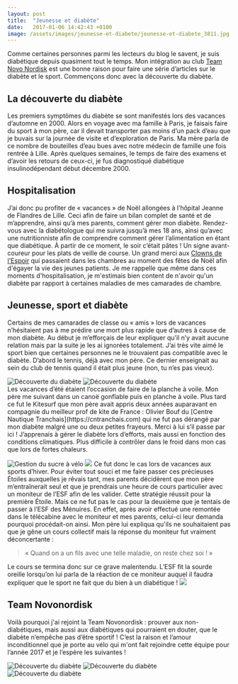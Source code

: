```yaml
---
layout: post
title:  "Jeunesse et diabète"
date:   2017-01-06 14:42:43 +0100
image: /assets/images/jeunesse-et-diabete/jeunesse-et-diabete_3811.jpg
---
```

Comme certaines personnes parmi les lecteurs du blog le savent, je suis diabétique depuis quasiment tout le temps. Mon intégration au club [Team Novo Nordisk](https://teamnovonordisk.com) est une bonne raison pour faire une série d’articles sur le diabète et le sport. Commençons donc avec la découverte du diabète.

## La découverte du diabète
Les premiers symptômes du diabète se sont manifestés lors des vacances d’automne en 2000. Alors en voyage avec ma famille à Paris, je faisais faire du sport à mon père, car il devait transporter pas moins d’un pack d’eau que je buvais sur la journée de visite et d’exploration de Paris.
Ma mère parla de ce nombre de bouteilles d’eau bues avec notre médecin de famille une fois rentrée à Lille. Après quelques semaines, le temps de faire des examens et d’avoir les retours de ceux-ci, je fus diagnostiqué diabétique insulinodépendant début décembre 2000.

## Hospitalisation
J’ai donc pu profiter de « vacances » de Noël allongées à l’hôpital Jeanne de Flandres de Lille. Ceci afin de faire un bilan complet de santé et de m’apprendre, ainsi qu’à mes parents, comment gérer mon diabète.
Rendez-vous avec la diabétologue qui me suivra jusqu’à mes 18 ans, ainsi qu’avec une nutritionniste afin de comprendre comment gérer l’alimentation en étant que diabétique.
À partir de ce moment, le soir c’était pâtes ! Un signe avant-coureur pour les plats de veille de course.
Un grand merci aux [Clowns de l'Espoir](https://lesclownsdelespoir.fr) qui passaient dans les chambres au moment des fêtes de Noël afin d'égayer la vie des jeunes patients. Je me rappelle que même dans ces moments d'hospitalisation, je m'estimais bien content de n'avoir qu'un diabète par rapport à certaines maladies de mes camarades de chambre.

## Jeunesse, sport et diabète
Certains de mes camarades de classe ou « amis » lors de vacances n’hésitaient pas à me prédire une mort plus rapide que d’autres à cause de mon diabète. Au début je m’efforçais de leur expliquer qu’il n’y avait aucune relation mais par la suite je les ai ignorées totalement.
J’ai très vite aimé le sport bien que certaines personnes ne le trouvaient pas compatible avec le diabète.
D’abord le tennis, déjà avec mon père. Ce dernier enseignait au sein du club de tennis quand il était plus jeune (non, tu n’es pas vieux).
<div class="gallery-box">
  <div class="gallery">
<img src="/assets/images/jeunesse-et-diabete/jeunesse-et-diabete_3793.jpg" title="Olivier Bouf" alt="Découverte du diabète" >
<img src="/assets/images/jeunesse-et-diabete/jeunesse-et-diabete_3794.jpg" title="Olivier Bouf" alt="Découverte du diabète" >
</div>
</div>
Les vacances d’été étaient l’occasion de faire de la planche à voile. Mon père me suivant dans un canoë gonflable puis en planche à voile. Plus tard ce fut le Kitesurf que mon père avait appris deux années auparavant en compagnie du meilleur prof de kite de France : Olivier Bouf du [Centre Nautique Tranchais](https://cntranchais.com) qui ne fut pas dérangé par mon diabète malgré une ou deux petites frayeurs. Merci à lui s’il passe par ici !
J’apprenais à gérer le diabète lors d’efforts, mais aussi en fonction des conditions climatiques. Plus difficile à contrôler dans le froid dans mon cas que lors de fortes chaleurs.

![Gestion du sucre à vélo](/assets/images/jeunesse-et-diabete/jeunesse-et-diabete_3803.jpg)
![](/assets/images/jeunesse-et-diabete/jeunesse-et-diabete_3802.jpg)
Ce fut donc le cas lors de vacances aux sports d’hiver. Pour éviter tout souci et me faire passer ces précieuses Étoiles auxquelles je rêvais tant, mes parents décidèrent que mon père m’entraînerait seul et que je prendrais une heure de cours particulier avec un moniteur de l’ESF afin de les valider.
Cette stratégie réussit pour la première Étoile. Mais ce ne fut pas le cas pour la deuxième que je tentais de passer à l’ESF des Ménuires. En effet, après avoir effectué une remontée dans le télécabine avec le moniteur et mes parents, celui-ci leur demanda pourquoi procédait-on ainsi.
Mon père lui expliqua qu'ils ne souhaitaient pas que je gêne un cours collectif mais la réponse du moniteur fut vraiment déconcertante :
> « Quand on a un fils avec une telle maladie, on reste chez soi ! »

Le cours se termina donc sur ce grave malentendu. L’ESF fit la sourde oreille lorsqu’on lui parla de la réaction de ce moniteur auquel il faudra expliquer que le sport ne fait que du bien à un diabétique !
![](/assets/images/jeunesse-et-diabete/jeunesse-et-diabete_3811.jpg)
## Team Novonordisk
Voilà pourquoi j'ai rejoint la Team Novonordisk : prouver aux non-diabétiques, mais aussi aux diabétiques qui pourraient en douter, que le diabète n’empêche pas d’être sportif !
C’est la raison et l’amour inconditionnel que je porte au vélo qui m'ont fait rejoindre cette équipe pour l’année 2017 et je l’espère les suivantes !
<div class="gallery-box">
  <div class="gallery">
<img src="/assets/images/jeunesse-et-diabete/jeunesse-et-diabete_3799.jpg" title="" alt="Découverte du diabète" >
<img src="/assets/images/jeunesse-et-diabete/jeunesse-et-diabete_3804.jpg" title="" alt="Découverte du diabète" >
<img src="/assets/images/jeunesse-et-diabete/jeunesse-et-diabete_3805.jpg" title="Avec James" alt="Découverte du diabète" >
</div>
</div>